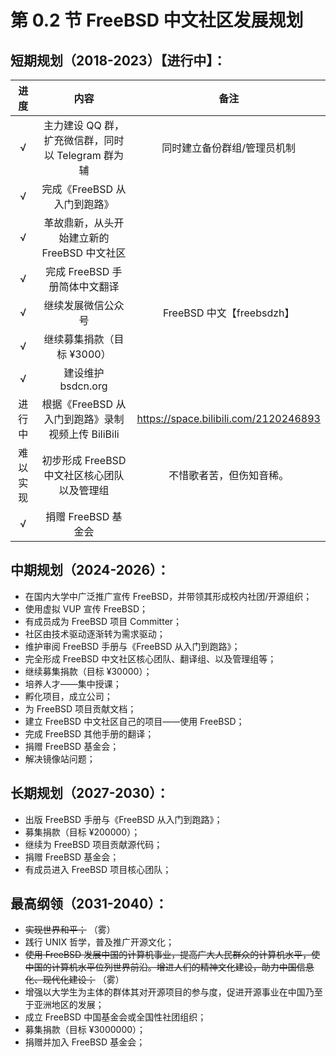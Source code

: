 # 第 0.2 节 FreeBSD 中文社区发展规划

## 短期规划（2018-2023）【进行中】：

|   进度   |                        内容                        |                  备注                   |
| :------: | :------------------------------------------------: | :-------------------------------------: |
|    √     | 主力建设 QQ 群，扩充微信群，同时以 Telegram 群为辅 |       同时建立备份群组/管理员机制       |
|    √     |            完成《FreeBSD 从入门到跑路》            |                                         |
|    √     |    革故鼎新，从头开始建立新的 FreeBSD 中文社区     |                                         |
|    √     |           完成 FreeBSD 手册简体中文翻译            |                                         |
|    √     |                 继续发展微信公众号                 |        FreeBSD 中文【freebsdzh】        |
|    √     |             继续募集捐款（目标 ¥3000）             |                                         |
|    √     |                 建设维护 bsdcn.org                 |                                         |
|  进行中  | 根据《FreeBSD 从入门到跑路》录制视频上传 BiliBili  | <https://space.bilibili.com/2120246893> |
| 难以实现 |    初步形成 FreeBSD 中文社区核心团队以及管理组     |        不惜歌者苦，但伤知音稀。         |
|    √     |                捐赠 FreeBSD 基金会                 |                                         |

## 中期规划（2024-2026）：

- 在国内大学中广泛推广宣传 FreeBSD，并带领其形成校内社团/开源组织；
- 使用虚拟 VUP 宣传 FreeBSD；
- 有成员成为 FreeBSD 项目 Committer；
- 社区由技术驱动逐渐转为需求驱动；
- 维护审阅 FreeBSD 手册与《FreeBSD 从入门到跑路》；
- 完全形成 FreeBSD 中文社区核心团队、翻译组、以及管理组等；
- 继续募集捐款（目标 ¥30000）；
- 培养人才——集中授课；
- 孵化项目，成立公司；
- 为 FreeBSD 项目贡献文档；
- 建立 FreeBSD 中文社区自己的项目——使用 FreeBSD；
- 完成 FreeBSD 其他手册的翻译；
- 捐赠 FreeBSD 基金会；
- 解决镜像站问题；

## 长期规划（2027-2030）：

- 出版 FreeBSD 手册与《FreeBSD 从入门到跑路》；
- 募集捐款（目标 ¥200000）；
- 继续为 FreeBSD 项目贡献源代码；
- 捐赠 FreeBSD 基金会；
- 有成员进入 FreeBSD 项目核心团队；

## 最高纲领（2031-2040）：

- ~~实现世界和平；~~ （雾）
- 践行 UNIX 哲学，普及推广开源文化；
- ~~使用 FreeBSD 发展中国的计算机事业，提高广大人民群众的计算机水平，使中国的计算机水平位列世界前沿。增进人们的精神文化建设，助力中国信息化、现代化建设；~~ （雾）
- 增强以大学生为主体的群体其对开源项目的参与度，促进开源事业在中国乃至于亚洲地区的发展；
- 成立 FreeBSD 中国基金会或全国性社团组织；
- 募集捐款（目标 ¥3000000）；
- 捐赠并加入 FreeBSD 基金会；